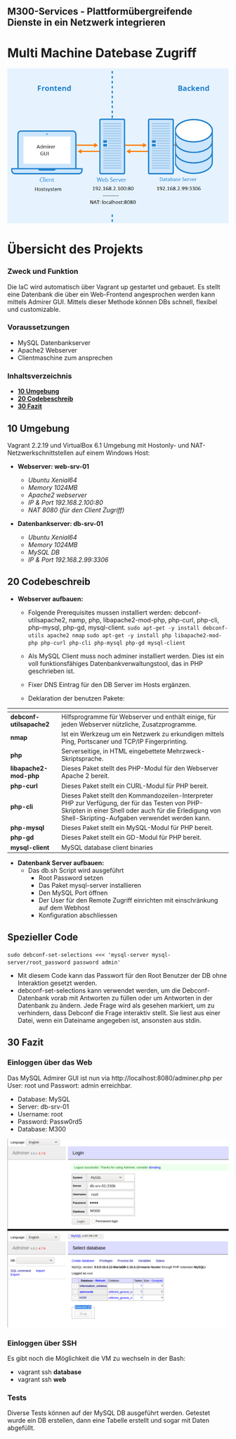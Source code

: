 ## M300-Services - Plattformübergreifende Dienste in ein Netzwerk integrieren
# Multi Machine Datebase Zugriff

![mmdblayout](images/mmdblayout.png)

# Übersicht des Projekts

### Zweck und Funktion
Die IaC wird automatisch über Vagrant up gestartet und gebauet. Es stellt eine Datenbank die über ein Web-Frontend angesprochen werden kann mittels Admirer GUI. Mittels dieser Methode können DBs schnell, flexibel und customizable.

### Voraussetzungen

* MySQL Datenbankserver 
* Apache2 Webserver
* Clientmaschine zum ansprechen

### Inhaltsverzeichnis

* **[10 Umgebung](#10-Umgebung)**
* **[20 Codebeschreib](#20-Codebeschreib)**
* **[30 Fazit](#30-Fazit)**

## 10 Umgebung

Vagrant 2.2.19 und VirtualBox 6.1 Umgebung mit Hostonly- und NAT-Netzwerkschnittstellen auf einem Windows Host:

- **Webserver: web-srv-01**
  - _Ubuntu Xenial64_
  - _Memory 1024MB_
  - _Apache2 webserver_
  - _IP & Port 192.168.2.100:80_
  - _NAT 8080 (für den Client Zugriff)_

- **Datenbankserver: db-srv-01**
  - _Ubuntu Xenial64_
  - _Memory 1024MB_
  - _MySQL DB_
  - _IP & Port 192.168.2.99:3306_

## 20 Codebeschreib
- **Webserver aufbauen:**
  - Folgende Prerequisites mussen installiert werden: debconf-utilsapache2, namp, php, libapache2-mod-php, php-curl, php-cli, php-mysql, php-gd, mysql-client.
	`sudo apt-get -y install debconf-utils apache2 nmap`
	`sudo apt-get -y install php libapache2-mod-php php-curl php-cli php-mysql php-gd mysql-client`  

  - Als MySQL Client muss noch adminer installiert werden. Dies ist ein voll funktionsfähiges Datenbankverwaltungstool, das in PHP geschrieben ist.
  - Fixer DNS Eintrag für den DB Server im Hosts ergänzen.
  - Deklaration der benutzen Pakete:

<tab>    | <tab>
--------------------|-----------------------------------------------------------------------------------------------------------------------------------------------------------
**debconf-utilsapache2**   | Hilfsprogramme für Webserver und enthält einige, für jeden Webserver nützliche, Zusatzprogramme. 
**nmap**        | Ist ein Werkzeug um ein Netzwerk zu erkundigen mittels Ping, Portscaner und TCP/IP Fingerprinting.
**php**        | Serverseitige, in HTML eingebettete Mehrzweck-Skriptsprache.
**libapache2-mod-php** | Dieses Paket stellt des PHP-Modul für den Webserver Apache 2 bereit.
**php-curl** | Dieses Paket stellt ein CURL-Modul für PHP bereit.
**php-cli** | Dieses Paket stellt den Kommandozeilen-Interpreter PHP zur Verfügung, der für das Testen von PHP-Skripten in einer Shell oder auch für die Erledigung von Shell-Skripting-Aufgaben verwendet werden kann.
**php-mysql** | Dieses Paket stellt ein MySQL-Modul für PHP bereit.
**php-gd** | Dieses Paket stellt ein GD-Modul für PHP bereit.
**mysql-client** | MySQL database client binaries

- **Datenbank Server aufbauen:**
  - Das db.sh Script wird ausgeführt
    - Root Password setzen
    - Das Paket mysql-server installieren
    - Den MySQL Port öffnen
    - Der User für den Remote Zugriff einrichten mit einschränkung auf dem Webhost
    - Konfiguration abschliessen

## **Spezieller Code**
`sudo debconf-set-selections <<< 'mysql-server mysql-server/root_password password admin'`
- Mit diesem Code kann das Passwort für den Root Benutzer der DB ohne Interaktion gesetzt werden.
- debconf-set-selections kann verwendet werden, um die Debconf-Datenbank vorab mit Antworten zu füllen oder um Antworten in der Datenbank zu ändern. Jede Frage wird als gesehen markiert, um zu verhindern, dass Debconf die Frage interaktiv stellt. Sie liest aus einer Datei, wenn ein Dateiname angegeben ist, ansonsten aus stdin.

  
 ## 30 Fazit
  
### Einloggen über das Web
Das MySQL Admirer GUI ist nun via http://localhost:8080/adminer.php per User: root und Passwort: admin erreichbar.
- Database:  MySQL
- Server:    db-srv-01
- Username:  root
- Password:  Passw0rd5
- Database:  M300
                                 
![admirergui](images/admirer.png)
                                 
 ### Einloggen über SSH
Es gibt noch die Möglichkeit die VM zu wechseln in der Bash:
- vagrant ssh **database**
- vagrant ssh **web**

 ### Tests
Diverse Tests können auf der MySQL DB ausgeführt werden. Getestet wurde ein DB erstellen, dann eine Tabelle erstellt und sogar mit Daten abgefüllt.
